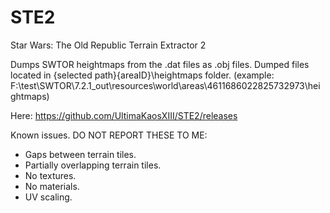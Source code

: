 # STE2
Star Wars: The Old Republic Terrain Extractor 2

Dumps SWTOR heightmaps from the .dat files as .obj files.
Dumped files located in {selected path}\{areaID}\heightmaps folder.
(example: F:\test\SWTOR\7.2.1_out\resources\world\areas\4611686022825732973\heightmaps)

Here: https://github.com/UltimaKaosXIII/STE2/releases

Known issues. DO NOT REPORT THESE TO ME:
- Gaps between terrain tiles.
- Partially overlapping terrain tiles.
- No textures.
- No materials.
- UV scaling.
